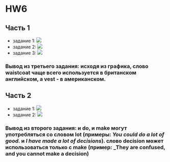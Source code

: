 # HW6
## Часть 1
+ задание 1: ![](https://github.com/edkolyshkin/HW6/blob/master/due%20to%20the.png)
+ задание 2: ![](https://github.com/edkolyshkin/HW6/blob/master/fly.png)
+ задание 3: ![](https://github.com/edkolyshkin/HW6/blob/master/waistcoat%20and%20vest.png)
### Вывод из третьего задания: исходя из графика, слово waistcoat чаще всего используется в британском английском, а vest - в американском.
## Часть 2
+ задание 1: ![](https://github.com/edkolyshkin/HW6/blob/master/question.png)
+ задание 2: ![](https://github.com/edkolyshkin/HW6/blob/master/do%20and%20make.png)
### Вывод из второго задания: и do, и make могут употребляться со словом lot (примеры: _You could do a lot of good._ и _I have made a lot of decisions_). слово decision может использоваться только с make (пример: _They are confused, and you cannot make a decision)

